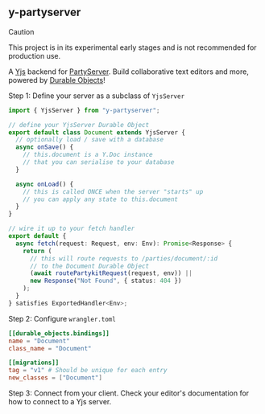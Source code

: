 ## y-partyserver

> [!CAUTION]
> This project is in its experimental early stages and is not recommended for production use.

A [Yjs](https://docs.yjs.dev/) backend for [PartyServer](https://npmjs.com/package/partyserver). Build collaborative text editors and more, powered by [Durable Objects](https://developers.cloudflare.com/durable-objects/)!

Step 1: Define your server as a subclass of `YjsServer`

```ts
import { YjsServer } from "y-partyserver";

// define your YjsServer Durable Object
export default class Document extends YjsServer {
  // optionally load / save with a database
  async onSave() {
    // this.document is a Y.Doc instance
    // that you can serialise to your database
  }

  async onLoad() {
    // this is called ONCE when the server "starts" up
    // you can apply any state to this.document
  }
}

// wire it up to your fetch handler
export default {
  async fetch(request: Request, env: Env): Promise<Response> {
    return (
      // this will route requests to /parties/document/:id
      // to the Document Durable Object
      (await routePartykitRequest(request, env)) ||
      new Response("Not Found", { status: 404 })
    );
  }
} satisfies ExportedHandler<Env>;
```

Step 2: Configure `wrangler.toml`

```toml
[[durable_objects.bindings]]
name = "Document"
class_name = "Document"

[[migrations]]
tag = "v1" # Should be unique for each entry
new_classes = ["Document"]
```

Step 3: Connect from your client. Check your editor's documentation for how to connect to a Yjs server.

